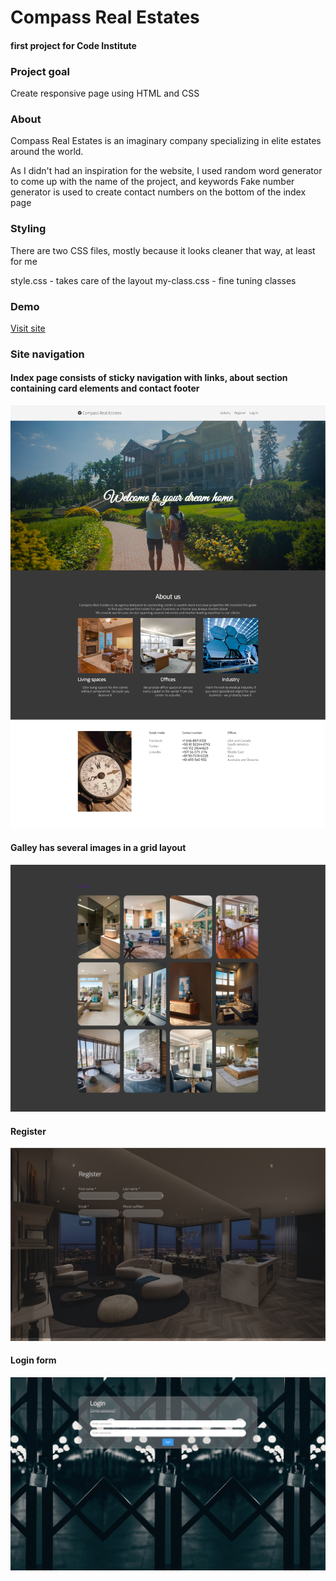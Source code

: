# Compass Real Estates
#### first project for Code Institute

### Project goal
Create responsive page using HTML and CSS

### About
Compass Real Estates is an imaginary company specializing in elite estates around the world.

As I didn't had an inspiration for the website, I used random word generator to come up with the name of the project, and keywords
Fake number generator is used to create contact numbers on the bottom of the index page 


### Styling
There are two CSS files, mostly because it looks cleaner that way, at least for me

style.css - takes care of the layout
my-class.css - fine tuning classes

### Demo
[Visit site](https://azelliott.github.io/compass-real-estate/)

### Site navigation
#### Index page consists of sticky navigation with links, about section containing card elements and contact footer

![ScreenShot](assets/images/screenshots/compass-index.png)


#### Galley has several images in a grid layout

![ScreenShot](assets/images/screenshots/compass-gallery.png)


#### Register 

![ScreenShot](assets/images/screenshots/compass-register.png)


#### Login form

![ScreenShot](assets/images/screenshots/compass-login.png)
